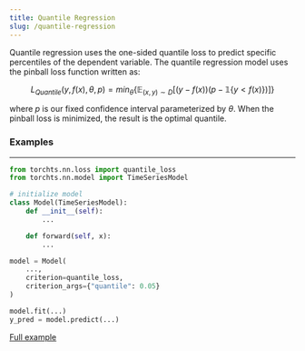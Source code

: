 ```yaml
---
title: Quantile Regression
slug: /quantile-regression
---
```


Quantile regression uses the one-sided quantile loss to predict specific percentiles of the dependent variable. The quantile regression model uses the pinball loss function written as:

$$
L_{Quantile}\big(y,f(x),\theta,p\big) = min_\theta\{\mathbb{E}_{(x,y)\sim D}[(y - f(x))(p - \mathbb{1}\{y < f(x)\})]\}
$$

where $p$ is our fixed confidence interval parameterized by $\theta$. When the pinball loss is minimized, the result is the optimal quantile.

### Examples

---

```python
from torchts.nn.loss import quantile_loss
from torchts.nn.model import TimeSeriesModel

# initialize model
class Model(TimeSeriesModel):
    def __init__(self):
        ...

    def forward(self, x):
        ...

model = Model(
    ...,
    criterion=quantile_loss,
    criterion_args={"quantile": 0.05}
)

model.fit(...)
y_pred = model.predict(...)
```

[Full example](https://github.com/Rose-STL-Lab/torchTS/blob/main/examples/quantile-regression/lstm-quantile-regression.ipynb)
